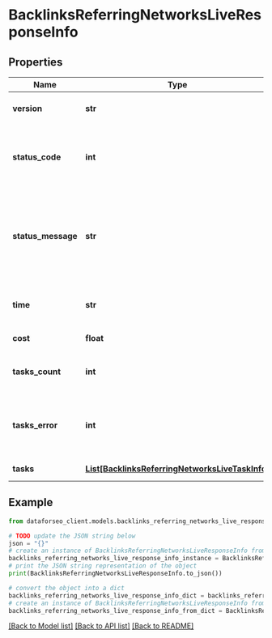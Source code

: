 # BacklinksReferringNetworksLiveResponseInfo


## Properties

Name | Type | Description | Notes
------------ | ------------- | ------------- | -------------
**version** | **str** | the current version of the API | [optional] 
**status_code** | **int** | general status code you can find the full list of the response codes here | [optional] 
**status_message** | **str** | general informational message you can find the full list of general informational messages here | [optional] 
**time** | **str** | total execution time, seconds | [optional] 
**cost** | **float** | total tasks cost, USD | [optional] 
**tasks_count** | **int** | the number of tasks in the tasks array | [optional] 
**tasks_error** | **int** | the number of tasks in the tasks array returned with an error | [optional] 
**tasks** | [**List[BacklinksReferringNetworksLiveTaskInfo]**](BacklinksReferringNetworksLiveTaskInfo.md) | array of tasks | [optional] 

## Example

```python
from dataforseo_client.models.backlinks_referring_networks_live_response_info import BacklinksReferringNetworksLiveResponseInfo

# TODO update the JSON string below
json = "{}"
# create an instance of BacklinksReferringNetworksLiveResponseInfo from a JSON string
backlinks_referring_networks_live_response_info_instance = BacklinksReferringNetworksLiveResponseInfo.from_json(json)
# print the JSON string representation of the object
print(BacklinksReferringNetworksLiveResponseInfo.to_json())

# convert the object into a dict
backlinks_referring_networks_live_response_info_dict = backlinks_referring_networks_live_response_info_instance.to_dict()
# create an instance of BacklinksReferringNetworksLiveResponseInfo from a dict
backlinks_referring_networks_live_response_info_from_dict = BacklinksReferringNetworksLiveResponseInfo.from_dict(backlinks_referring_networks_live_response_info_dict)
```
[[Back to Model list]](../README.md#documentation-for-models) [[Back to API list]](../README.md#documentation-for-api-endpoints) [[Back to README]](../README.md)


